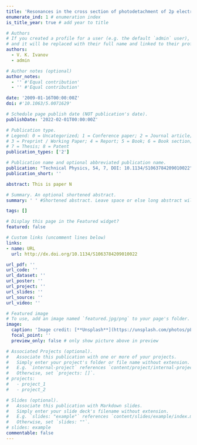 ```yaml
---
title: 'Resonances in the cross section of photodetachment of 2p electrons from negative ions of Na'
enumerate_ind: 1 # enumeration index 
is_title_year: true # add year to title

# Authors
# If you created a profile for a user (e.g. the default `admin` user), write the username (folder name) here
# and it will be replaced with their full name and linked to their profile.
authors:
  - V. K. Ivanov
  - admin

# Author notes (optional)
author_notes: 
  - '' #'Equal contribution'
  - '' #'Equal contribution'

date: '2009-01-16T00:00:00Z'
doi: #'10.1063/5.0071629'

# Schedule page publish date (NOT publication's date).
publishDate: '2022-02-01T00:00:00Z'

# Publication type.
# Legend: 0 = Uncategorized; 1 = Conference paper; 2 = Journal article;
# 3 = Preprint / Working Paper; 4 = Report; 5 = Book; 6 = Book section;
# 7 = Thesis; 8 = Patent
publication_types: ['2']

# Publication name and optional abbreviated publication name.
publication: "Technical Physics, 54, 7, DOI: 10.1134/S1063784209010022"
publication_short: ''

abstract: This is paper N

# Summary. An optional shortened abstract.
summary: ' ' #Shortened abstract. Leave space or else long abstract will appear

tags: []

# Display this page in the Featured widget?
featured: false

# Custom links (uncomment lines below)
links:
- name: URL
  url: http://dx.doi.org/10.1134/S1063784209010022 

url_pdf: ''
url_code: ''
url_dataset: ''
url_poster: ''
url_project: ''
url_slides: ''
url_source: ''
url_video: ''

# Featured image
# To use, add an image named `featured.jpg/png` to your page's folder.
image:
  caption: 'Image credit: [**Unsplash**](https://unsplash.com/photos/pLCdAaMFLTE)'
  focal_point: ''
  preview_only: false # only show picture above in preview

# Associated Projects (optional).
#   Associate this publication with one or more of your projects.
#   Simply enter your project's folder or file name without extension.
#   E.g. `internal-project` references `content/project/internal-project/index.md`.
#   Otherwise, set `projects: []`.
# projects:
#   - project_1
#   - project_2

# Slides (optional).
#   Associate this publication with Markdown slides.
#   Simply enter your slide deck's filename without extension.
#   E.g. `slides: "example"` references `content/slides/example/index.md`.
#   Otherwise, set `slides: ""`.
# slides: example
commentable: false
---
```

